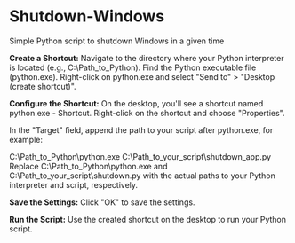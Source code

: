 # Shutdown-Windows
Simple Python script to shutdown Windows in a given time

**Create a Shortcut:**
Navigate to the directory where your Python interpreter is located (e.g., C:\Path_to_Python).
Find the Python executable file (python.exe).
Right-click on python.exe and select "Send to" > "Desktop (create shortcut)".

**Configure the Shortcut:**
On the desktop, you'll see a shortcut named python.exe - Shortcut. Right-click on the shortcut and choose "Properties".

In the "Target" field, append the path to your script after python.exe, for example:

C:\Path_to_Python\python.exe C:\Path_to_your_script\shutdown_app.py
Replace C:\Path_to_Python\python.exe and C:\Path_to_your_script\shutdown.py with the actual paths to your Python interpreter and script, respectively.

**Save the Settings:**
Click "OK" to save the settings.

**Run the Script:**
Use the created shortcut on the desktop to run your Python script.
